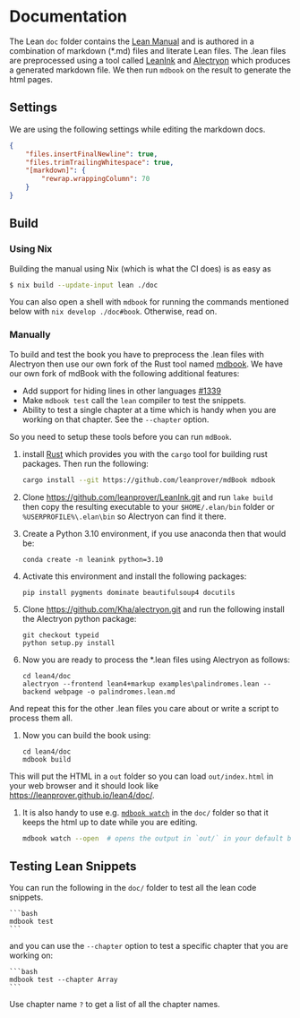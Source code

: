 # Documentation

The Lean `doc` folder contains the [Lean Manual](https://leanprover.github.io/lean4/doc/) and is
authored in a combination of markdown (*.md) files and literate Lean files.  The .lean files are
preprocessed using a tool called [LeanInk](https://github.com/leanprover/leanink) and
[Alectryon](https://github.com/Kha/alectryon) which produces a generated markdown file.  We then run
`mdbook` on the result to generate the html pages.


## Settings

We are using the following settings while editing the markdown docs.

```json
{
    "files.insertFinalNewline": true,
    "files.trimTrailingWhitespace": true,
    "[markdown]": {
        "rewrap.wrappingColumn": 70
    }
}
```

## Build

### Using Nix

Building the manual using Nix (which is what the CI does) is as easy as
```bash
$ nix build --update-input lean ./doc
```
You can also open a shell with `mdbook` for running the commands mentioned below with
`nix develop ./doc#book`. Otherwise, read on.

### Manually

To build and test the book you have to preprocess the .lean files with Alectryon then use our own
fork of the Rust tool named [mdbook](https://github.com/leanprover/mdbook). We have our own fork of
mdBook with the following additional features:

* Add support for hiding lines in other languages
  [#1339](https://github.com/rust-lang/mdBook/pull/1339)
* Make `mdbook test` call the `lean` compiler to test the snippets.
* Ability to test a single chapter at a time which is handy when you
are working on that chapter.  See the `--chapter` option.

So you need to setup these tools before you can run `mdBook`.

1. install [Rust](https://www.rust-lang.org/tools/install)
which provides you with the `cargo` tool for building rust packages.
Then run the following:
    ```bash
    cargo install --git https://github.com/leanprover/mdBook mdbook
    ```

1. Clone https://github.com/leanprover/LeanInk.git and run `lake build` then copy the resulting
executable to your `$HOME/.elan/bin` folder or `%USERPROFILE%\.elan\bin` so Alectryon can find it
there.

1. Create a Python 3.10 environment, if you use anaconda then that would be:
    ```
    conda create -n leanink python=3.10
    ```

1. Activate this environment and install the following packages:
    ```
    pip install pygments dominate beautifulsoup4 docutils
    ```

1. Clone https://github.com/Kha/alectryon.git and run the following install the
Alectryon python package:
    ```
    git checkout typeid
    python setup.py install
    ```

1. Now you are ready to process the *.lean files using Alectryon as follows:

    ```
    cd lean4/doc
    alectryon --frontend lean4+markup examples\palindromes.lean --backend webpage -o palindromes.lean.md
    ```

And repeat this for the other .lean files you care about or write a script to process them all.

1. Now you can build the book using:
    ```
    cd lean4/doc
    mdbook build
    ```

This will put the HTML in a `out` folder so you can load `out/index.html` in your web browser and
it should look like https://leanprover.github.io/lean4/doc/.

1. It is also handy to use e.g. [`mdbook watch`](https://rust-lang.github.io/mdBook/cli/watch.html)
   in the `doc/` folder so that it keeps the html up to date while you are editing.

    ```bash
    mdbook watch --open  # opens the output in `out/` in your default browser
    ```

## Testing Lean Snippets

You can run the following in the `doc/` folder to test all the lean code snippets.

    ```bash
    mdbook test
    ```

and you can use the `--chapter` option to test a specific chapter that you are working on:

    ```bash
    mdbook test --chapter Array
    ```

Use chapter name `?` to get a list of all the chapter names.
